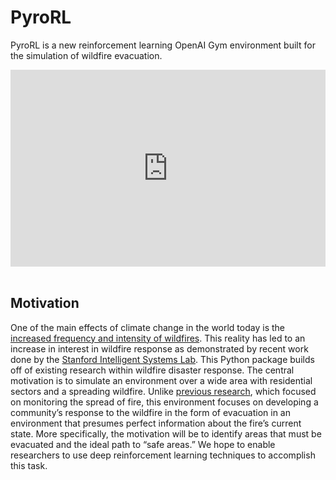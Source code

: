# PyroRL

PyroRL is a new reinforcement learning OpenAI Gym environment built for the simulation of wildfire evacuation.

<div style="position: relative; padding-bottom: 62.5%; height: 0;"><iframe src="https://www.loom.com/embed/39ddd19c790a49c0a1ea7e13cd4d1005?sid=f14dd119-f833-4ed5-a2e7-56c96593d8c1" frameborder="0" webkitallowfullscreen mozallowfullscreen allowfullscreen style="position: absolute; top: 0; left: 0; width: 100%; height: 100%;"></iframe></div>
<br />

## Motivation

One of the main effects of climate change in the world today is the [increased frequency and intensity of wildfires](https://www.epa.gov/climate-indicators/climate-change-indicators-wildfires). This reality has led to an increase in interest in wildfire response as demonstrated by recent work done by the [Stanford Intelligent Systems Lab](https://sisl.stanford.edu/publications/). This Python package builds off of existing research within wildfire disaster response. The central motivation is to simulate an environment over a wide area with residential sectors and a spreading wildfire. Unlike [previous research](https://arxiv.org/abs/1810.04244), which focused on monitoring the spread of fire, this environment focuses on developing a community’s response to the wildfire in the form of evacuation in an environment that presumes perfect information about the fire’s current state. More specifically, the motivation will be to identify areas that must be evacuated and the ideal path to “safe areas.” We hope to enable researchers to use deep reinforcement learning techniques to accomplish this task.
